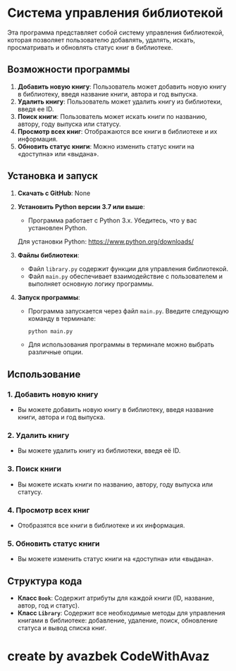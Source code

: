 # Система управления библиотекой

Эта программа представляет собой систему управления библиотекой, которая позволяет пользователю добавлять, удалять, искать, просматривать и обновлять статус книг в библиотеке.

## Возможности программы

1. **Добавить новую книгу**: Пользователь может добавить новую книгу в библиотеку, введя название книги, автора и год выпуска.
2. **Удалить книгу**: Пользователь может удалить книгу из библиотеки, введя ее ID.
3. **Поиск книги**: Пользователь может искать книги по названию, автору, году выпуска или статусу.
4. **Просмотр всех книг**: Отображаются все книги в библиотеке и их информация.
5. **Обновить статус книги**: Можно изменить статус книги на «доступна» или «выдана».

## Установка и запуск

1. **Скачать с GitHub**:
    None 

2. **Установить Python версии 3.7 или выше**:
   - Программа работает с Python 3.x. Убедитесь, что у вас установлен Python.
   
   Для установки Python: https://www.python.org/downloads/

3. **Файлы библиотеки**:
   - Файл `library.py` содержит функции для управления библиотекой.
   - Файл `main.py` обеспечивает взаимодействие с пользователем и выполняет основную логику программы.

4. **Запуск программы**:
   - Программа запускается через файл `main.py`. Введите следующую команду в терминале:
     ```bash
     python main.py
     ```
   - Для использования программы в терминале можно выбрать различные опции.

## Использование

### 1. Добавить новую книгу
- Вы можете добавить новую книгу в библиотеку, введя название книги, автора и год выпуска.

### 2. Удалить книгу
- Вы можете удалить книгу из библиотеки, введя её ID.

### 3. Поиск книги
- Вы можете искать книги по названию, автору, году выпуска или статусу.

### 4. Просмотр всех книг
- Отобразятся все книги в библиотеке и их информация.

### 5. Обновить статус книги
- Вы можете изменить статус книги на «доступна» или «выдана».

## Структура кода

- **Класс `Book`**: Содержит атрибуты для каждой книги (ID, название, автор, год и статус).
- **Класс `Library`**: Содержит все необходимые методы для управления книгами в библиотеке: добавление, удаление, поиск, обновление статуса и вывод списка книг.


# create by avazbek CodeWithAvaz